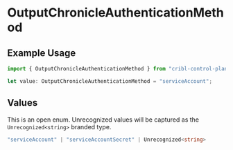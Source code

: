 # OutputChronicleAuthenticationMethod

## Example Usage

```typescript
import { OutputChronicleAuthenticationMethod } from "cribl-control-plane/models";

let value: OutputChronicleAuthenticationMethod = "serviceAccount";
```

## Values

This is an open enum. Unrecognized values will be captured as the `Unrecognized<string>` branded type.

```typescript
"serviceAccount" | "serviceAccountSecret" | Unrecognized<string>
```